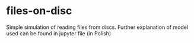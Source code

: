 # files-on-disc
Simple simulation of  reading files from discs. Further explanation of model used can be found in jupyter file (in Polish)
